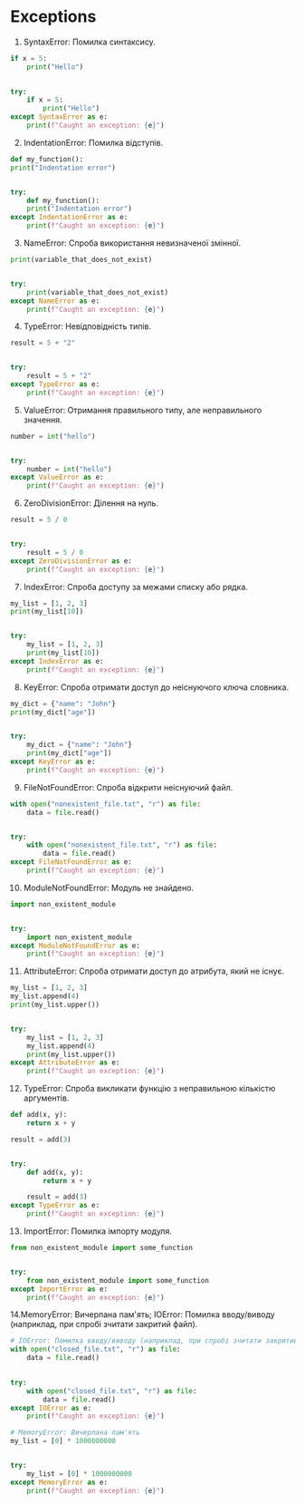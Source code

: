 # Exceptions

1. SyntaxError: Помилка синтаксису.
```python
if x = 5:
    print("Hello")

    
try:
    if x = 5:
        print("Hello")
except SyntaxError as e:
    print(f"Caught an exception: {e}")
```

2. IndentationError: Помилка відступів.
```python
def my_function():
print("Indentation error")


try:
    def my_function():
    print("Indentation error")
except IndentationError as e:
    print(f"Caught an exception: {e}")
```

3. NameError: Спроба використання невизначеної змінної.
```python
print(variable_that_does_not_exist)


try:
    print(variable_that_does_not_exist)
except NameError as e:
    print(f"Caught an exception: {e}")
```

4. TypeError: Невідповідність типів.
```python
result = 5 + "2"


try:
    result = 5 + "2"
except TypeError as e:
    print(f"Caught an exception: {e}")
```

5. ValueError: Отримання правильного типу, але неправильного значення.
```python
number = int("hello")


try:
    number = int("hello")
except ValueError as e:
    print(f"Caught an exception: {e}")
```

6. ZeroDivisionError: Ділення на нуль.
```python
result = 5 / 0


try:
    result = 5 / 0
except ZeroDivisionError as e:
    print(f"Caught an exception: {e}")
```

7. IndexError: Спроба доступу за межами списку або рядка.
```python
my_list = [1, 2, 3]
print(my_list[10])


try:
    my_list = [1, 2, 3]
    print(my_list[10])
except IndexError as e:
    print(f"Caught an exception: {e}")
```

8. KeyError: Спроба отримати доступ до неіснуючого ключа словника.
```python
my_dict = {"name": "John"}
print(my_dict["age"])


try:
    my_dict = {"name": "John"}
    print(my_dict["age"])
except KeyError as e:
    print(f"Caught an exception: {e}")
```

9. FileNotFoundError: Спроба відкрити неіснуючий файл.
```python
with open("nonexistent_file.txt", "r") as file:
    data = file.read()


try:
    with open("nonexistent_file.txt", "r") as file:
        data = file.read()
except FileNotFoundError as e:
    print(f"Caught an exception: {e}")
```

10. ModuleNotFoundError: Модуль не знайдено.
```python
import non_existent_module


try:
    import non_existent_module
except ModuleNotFoundError as e:
    print(f"Caught an exception: {e}")
```

11. AttributeError: Спроба отримати доступ до атрибута, який не існує.
```python
my_list = [1, 2, 3]
my_list.append(4)
print(my_list.upper())


try:
    my_list = [1, 2, 3]
    my_list.append(4)
    print(my_list.upper())
except AttributeError as e:
    print(f"Caught an exception: {e}")
```

12. TypeError: Спроба викликати функцію з неправильною кількістю аргументів.
```python
def add(x, y):
    return x + y

result = add(3)


try:
    def add(x, y):
        return x + y

    result = add(3)
except TypeError as e:
    print(f"Caught an exception: {e}")
```

13. ImportError: Помилка імпорту модуля.
```python
from non_existent_module import some_function


try:
    from non_existent_module import some_function
except ImportError as e:
    print(f"Caught an exception: {e}")
```

14.MemoryError: Вичерпана пам'ять; IOError: Помилка вводу/виводу (наприклад, при спробі зчитати закритий файл).
```python
# IOError: Помилка вводу/виводу (наприклад, при спробі зчитати закритий файл).
with open("closed_file.txt", "r") as file:
    data = file.read()

    
try:
    with open("closed_file.txt", "r") as file:
        data = file.read()
except IOError as e:
    print(f"Caught an exception: {e}")

# MemoryError: Вичерпана пам'ять
my_list = [0] * 1000000000


try:
    my_list = [0] * 1000000000
except MemoryError as e:
    print(f"Caught an exception: {e}")
```